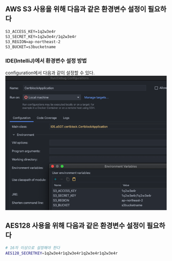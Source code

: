 ## AWS S3 사용을 위해 다음과 같은 환경변수 설정이 필요하다
```env
S3_ACCESS_KEY=1q2w3e4r
S3_SECRET_KEY=1q2w3e4r/1q2w3e4r
S3_REGION=ap-northeast-2
S3_BUCKET=s3bucketname
```

### IDE(IntelliJ)에서 환경변수 설정 방법
configuration에서 다음과 같이 설정할 수 있다.
![set](../etc/set-env-in-intellij.png)

## AES128 사용을 위해 다음과 같은 환경변수 설정이 필요하다

```sh
# 16자 이상으로 설정해야 한다
AES128_SECRETKEY=1q2w3e4r1q2w3e4r1q2w3e4r1q2w3e4r
```
